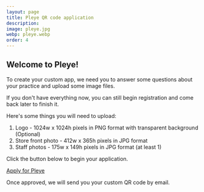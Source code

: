 ```yaml
---
layout: page
title: Pleye QR code application
description:
image: pleye.jpg
webp: pleye.webp
order: 4
---
```


## Welcome to Pleye!

To create your custom app, we need you to answer some questions about your practice and upload some image files.

If you don't have everything now, you can still begin registration and come back later to finish it.

Here's some things you will need to upload:
1. Logo - 1024w x 1024h pixels in PNG format with transparent background (Optional)
2. Store front photo - 412w x 365h pixels in JPG format
3. Staff photos - 175w x 149h pixels in JPG format (at least 1)

Click the button below to begin your application.

<a class="button special small" href="https://docs.google.com/forms/d/e/1FAIpQLSeKARu5LZawGfK3tD8YWsYFudzM-s4LPmn9Ca74GTlfpWTPLg/viewform?usp=sf_link" title="Pleye application button" target="_blank">Apply for Pleye</a>

Once approved, we will send you your custom QR code by email.